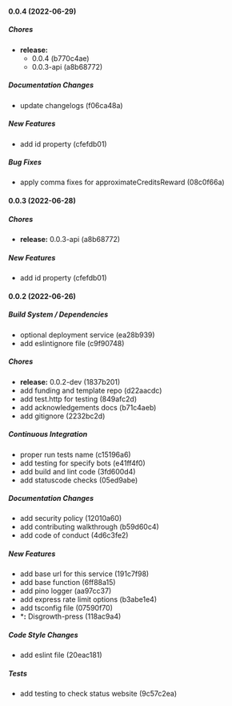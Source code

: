#### 0.0.4 (2022-06-29)

##### Chores

* **release:**
  *  0.0.4 (b770c4ae)
  *  0.0.3-api (a8b68772)

##### Documentation Changes

*  update changelogs (f06ca48a)

##### New Features

*  add id property (cfefdb01)

##### Bug Fixes

*  apply comma fixes for approximateCreditsReward (08c0f66a)

#### 0.0.3 (2022-06-28)

##### Chores

* **release:**  0.0.3-api (a8b68772)

##### New Features

*  add id property (cfefdb01)

#### 0.0.2 (2022-06-26)

##### Build System / Dependencies

*  optional deployment service (ea28b939)
*  add eslintignore file (c9f90748)

##### Chores

* **release:**  0.0.2-dev (1837b201)
*  add funding and template repo (d22aacdc)
*  add test.http for testing (849afc2d)
*  add acknowledgements docs (b71c4aeb)
*  add gitignore (2232bc2d)

##### Continuous Integration

*  proper run tests name (c15196a6)
*  add testing for specify bots (e41ff4f0)
*  add build and lint code (3fd600d4)
*  add statuscode checks (05ed9abe)

##### Documentation Changes

*  add security policy (12010a60)
*  add contributing walkthrough (b59d60c4)
*  add code of conduct (4d6c3fe2)

##### New Features

*  add base url for this service (191c7f98)
*  add base function (6ff88a15)
*  add pino logger (aa97cc37)
*  add express rate limit options (b3abe1e4)
*  add tsconfig file (07590f70)
* ***:**  Disgrowth-press (118ac9a4)

##### Code Style Changes

*  add eslint file (20eac181)

##### Tests

*  add testing to check status website (9c57c2ea)

